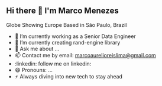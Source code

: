 ## Hi there 👋 I'm Marco Menezes

Globe Showing Europe Based in São Paulo, Brazil
- 🔭 I’m currently working as a Senior Data Engineer
- 🌱 I’m currently creating rand-engine library
- 💬 Ask me about ...
- 📫 Contact me by email: marcoaurelioreislima@gmail.com
- :linkedin: follow me on linkedin: 
- 😄 Pronouns: ...
- ⚡ Always diving into new tech to stay ahead
